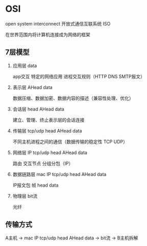 # OSI

open system interconnect 开放式通信互联系统 ISO

在世界范围内将计算机连接成为网络的框架

## 7层模型

1. 应用层 data

    app交互 特定的网络应用 进程交互规则（HTTP DNS SMTP报文）

2. 表示层 AHead data

    数据压缩、数据加密、数据内容的描述（兼容性处理、优化）

3. 会话层 head AHead data

    建立、管理、终止表示层的会话连接

4. 传输层 tcp/udp head AHead data

    不同主机进程之间的通信（数据传输的稳定性 TCP UDP）

5. 网络层 IP tcp/udp head AHead data

    路由 交互节点 分组分包（IP）

6. 数据链路层 mac IP tcp/udp head AHead data

    IP报文包 帧 head data

7. 物理层 bit流

    光纤

## 传输方式

  A主机 -> mac IP tcp/udp head AHead data -> bit流 -> B主机拆解